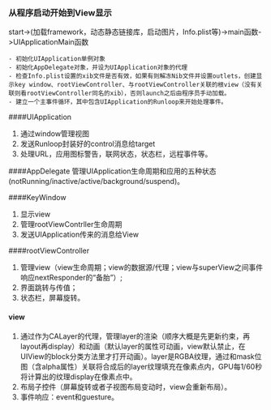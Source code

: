 
### 从程序启动开始到View显示

start->(加载framework，动态静态链接库，启动图片，Info.plist等)->main函数->UIApplicationMain函数

```
- 初始化UIApplication单例对象
- 初始化AppDelegate对象，并设为UIApplication对象的代理
- 检查Info.plist设置的xib文件是否有效，如果有则解冻Nib文件并设置outlets，创建显示key window、rootViewController、与rootViewController关联的根view（没有关联则看rootViewController同名的xib），否则launch之后由程序员手动加载。
- 建立一个主事件循环，其中包含UIApplication的Runloop来开始处理事件。
```
####UIApplication
1. 通过window管理视图
2. 发送Runloop封装好的control消息给target
3. 处理URL，应用图标警告，联网状态，状态栏，远程事件等。

####AppDelegate
管理UIApplication生命周期和应用的五种状态(notRunning/inactive/active/background/suspend)。

####KeyWindow
1. 显示view
2. 管理rootViewContrller生命周期
3. 发送UIApplication传来的消息给View

####rootViewController
1. 管理view（view生命周期；view的数据源/代理；view与superView之间事件响应nextResponder的“备胎”）;
2. 界面跳转与传值；
3. 状态栏，屏幕旋转。

#### view
1. 通过作为CALayer的代理，管理layer的渲染（顺序大概是先更新约束，再layout再display）和动画（默认layer的属性可动画，view默认禁止，在UIView的block分类方法里才打开动画）。layer是RGBA纹理，通过和mask位图（含alpha属性）关联将合成后的layer纹理填充在像素点内，GPU每1/60秒将计算出的纹理display在像素点中。
2. 布局子控件（屏幕旋转或者子视图布局变动时，view会重新布局）。
3. 事件响应：event和guesture。








